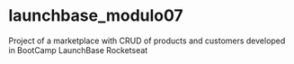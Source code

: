 ﻿# launchbase_modulo07
Project of a marketplace with CRUD of products and customers developed in BootCamp LaunchBase Rocketseat
